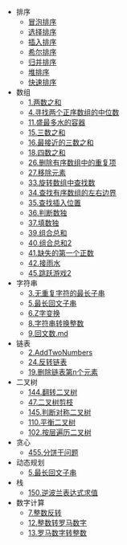 * 排序
  * [冒泡排序](/algorithm/排序/冒泡排序.md)
  * [选择排序](/algorithm/排序/选择排序.md)
  * [插入排序](/algorithm/排序/插入排序.md)
  * [希尔排序](/algorithm/排序/希尔排序.md)
  * [归并排序](/algorithm/排序/归并排序.md)
  * [堆排序](/algorithm/排序/堆排序.md)
  * [快速排序](/algorithm/排序/快速排序.md)
* 数组
  * [1.两数之和](/algorithm/数组/1.两数之和.md)
  * [4.寻找两个正序数组的中位数](/algorithm/数组/4.寻找两个正序数组的中位数.md)
  * [11.盛最多水的容器](/algorithm/数组/11.盛最多水的容器.md)
  * [15.三数之和](/algorithm/数组/15.三数之和.md)
  * [16.最接近的三数之和](/algorithm/数组/16.最接近的三数之和.md)
  * [18.四数之和](/algorithm/数组/18.四数之和.md)
  * [26.删除有序数组中的重复项](/algorithm/数组/26.删除数组中重复的数字.md)
  * [27.移除元素](/algorithm/数组/27.删除数组中的元素.md)
  * [33.旋转数组中查找数](/algorithm/数组/33.旋转数组中查找数.md)
  * [34.查找有序数组的左右边界](/algorithm/数组/34.查找有序数组的左右边界.md)
  * [35.查找插入位置](/algorithm/数组/35.查找插入位置.md)
  * [36.判断数独](/algorithm/数组/36.判断数独.md)
  * [37.填数独](/algorithm/数组/37.填数独.md)
  * [39.组合总和](/algorithm/数组/39.组合求和.md)
  * [40.组合总和2](/algorithm/数组/40.组合求和2.md)
  * [41.缺失的第一个正数](/algorithm/数组/41.第一个消失的正数.md)
  * [42.接雨水](/algorithm/数组/42.接雨水.md)
  * [45.跳跃游戏2](/algorithm/数组/45.跳跃问题2.md)
* 字符串
  * [3.无重复字符的最长子串](/algorithm/字符串/3.无重复字符的最长子串.md)
  * [5.最长回文子串](/algorithm/字符串/5.最长回文子串.md)
  * [6.Z字变换](/algorithm/字符串/6.Z字形变换.md)
  * [8.字符串转换整数](/algorithm/字符串/8.字符串转换整数.md)
  * [9.回文数.md](/algorithm/字符串/9.回文数.md)
* 链表
  * [2.AddTwoNumbers](/algorithm/链表/2.AddTwoNumbers.md)
  * [24.反转链表](/algorithm/链表/反转链表.md)
  * [19.删除链表第n个元素](/algorithm/链表/删除链表第n个元素.md)
* 二叉树
  * [144.翻转二叉树](/algorithm/二叉树/144.翻转二叉树.md)
  * [47.二叉树剪枝](/algorithm/二叉树/47.二叉树剪枝.md)
  * [145.判断对称二叉树](/algorithm/二叉树/145.判断对称二叉树.md)
  * [110.平衡二叉树](/algorithm/二叉树/110.判读平衡二叉树.md)
  * [102.按层遍历二叉树](/algorithm/二叉树/102.层序遍历二叉树.md)
* 贪心
  * [455.分饼干问题](/algorithm/贪心/分饼干问题.md)
* 动态规划
  * [5.最长回文子串](/algorithm/动态规划/5.最长回文子串.md)
* 栈
  * [150.逆波兰表达式求值](/algorithm/栈/150.逆波兰法求算式结果.md)
* 数字计算
  * [7.整数反转](/algorithm/数字计算/7.整数反转.md)
  * [12.整数转罗马数字](/algorithm/数字计算/12.整数转罗马数字.md)
  * [13.罗马数字转整数](/algorithm/数字计算/13.罗马数字转整数.md)